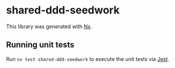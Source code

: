 # shared-ddd-seedwork

This library was generated with [Nx](https://nx.dev).

## Running unit tests

Run `nx test shared-ddd-seedwork` to execute the unit tests via [Jest](https://jestjs.io).
